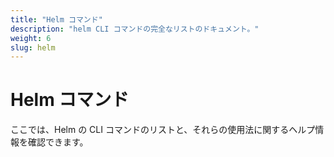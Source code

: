 ```yaml
---
title: "Helm コマンド"
description: "helm CLI コマンドの完全なリストのドキュメント。"
weight: 6
slug: helm
---
```


# Helm コマンド

ここでは、Helm の CLI コマンドのリストと、それらの使用法に関するヘルプ情報を確認できます。
